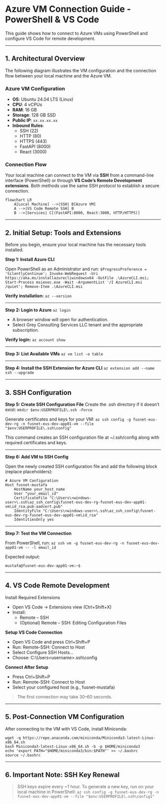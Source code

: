 # Azure VM Connection Guide - PowerShell & VS Code

This guide shows how to connect to Azure VMs using PowerShell and configure VS Code for remote development.

---

## 1. Architectural Overview

The following diagram illustrates the VM configuration and the connection flow between your local machine and the Azure VM.

### Azure VM Configuration
- **OS**: Ubuntu 24.04 LTS (Linux)  
- **CPU**: 4 vCPUs  
- **RAM**: 16 GB  
- **Storage**: 128 GB SSD  
- **Public IP**: `xx.xx.xx.xx`  
- **Inbound Rules**:  
  - SSH (22)  
  - HTTP (80)  
  - HTTPS (443)  
  - FastAPI (8000)  
  - React (3000)  

### Connection Flow
Your local machine can connect to the VM via **SSH** from a command-line interface (PowerShell) or through **VS Code’s Remote Development extensions**. Both methods use the same SSH protocol to establish a secure connection.

```mermaid
flowchart LR
    A[Local Machine] -->|SSH| B[Azure VM]
    A -->|VS Code Remote SSH| B
    B -->|Services| C[(FastAPI:8000, React:3000, HTTP/HTTPS)]
```
---

## 2. Initial Setup: Tools and Extensions

Before you begin, ensure your local machine has the necessary tools installed.

**Step 1: Install Azure CLI**

Open PowerShell as an Administrator and run:
`$ProgressPreference = 'SilentlyContinue'; Invoke-WebRequest -Uri https://aka.ms/installazurecliwindowsx64 -OutFile .\AzureCLI.msi; Start-Process msiexec.exe -Wait -ArgumentList '/I AzureCLI.msi /quiet'; Remove-Item .\AzureCLI.msi`

**Verify installation:**
`az --version`

---

**Step 2: Login to Azure**
`az login`

- A browser window will open for authentication.
- Select Grey Consulting Services LLC tenant and the appropriate subscription.

**Verify login:**
`az account show`

---

**Step 3: List Available VMs**
`az vm list -o table`

---

**Step 4: Install the SSH Extension for Azure CLI**
`az extension add --name ssh --upgrade`

---

## 3. SSH Configuration
**Step 5: Create SSH Configuration File**
Create the .ssh directory if it doesn’t exist:
`mkdir $env:USERPROFILE\.ssh -Force`

Generate certificates and keys for your VM:
`az ssh config -g fusnet-eus-dev-rg -n fusnet-eus-dev-app01-vm --file "$env:USERPROFILE\.ssh\config"`

This command creates an SSH configuration file at ~/.ssh/config along with required certificates and keys.

---

**Step 6: Add VM to SSH Config**

Open the newly created SSH configuration file and add the following block (replace placeholders):
```
# Azure VM Configuration
Host fusnet-mustafa
    HostName your_host_name
    User "your_email_id"
    CertificateFile "C:\Users\<windows-user>\.ssh\az_ssh_config\fusnet-eus-dev-rg-fusnet-eus-dev-app01-vm\id_rsa.pub-aadcert.pub"
    IdentityFile "C:\Users\<windows-user>\.ssh\az_ssh_config\fusnet-eus-dev-rg-fusnet-eus-dev-app01-vm\id_rsa"
    IdentitiesOnly yes 
```
---

**Step 7: Test the VM Connection**

From PowerShell, run:
`az ssh vm -g fusnet-eus-dev-rg -n fusnet-eus-dev-app01-vm -- -l email_id`

Expected output:
```Welcome to Ubuntu 20.04.6 LTS (GNU/Linux 5.15.0-1044-azure x86_64)
mustafa@fusnet-eus-dev-app01-vm:~$ 
```
---

## 4. VS Code Remote Development
Install Required Extensions
- Open VS Code → Extensions view (Ctrl+Shift+X)
- Install:
    - Remote – SSH
    - (Optional) Remote – SSH: Editing Configuration Files

**Setup VS Code Connection**
- Open VS Code and press Ctrl+Shift+P
- Run: Remote-SSH: Connect to Host
- Select Configure SSH Hosts...
- Choose: C:\Users\<username>\.ssh\config

**Connect After Setup**
- Press Ctrl+Shift+P
- Run: Remote-SSH: Connect to Host
- Select your configured host (e.g., fusnet-mustafa)
> The first connection may take 30–60 seconds.

---

## 5. Post-Connection VM Configuration

After connecting to the VM with VS Code, install Miniconda:
```cd ~
wget -q https://repo.anaconda.com/miniconda/Miniconda3-latest-Linux-x86_64.sh
bash Miniconda3-latest-Linux-x86_64.sh -b -p $HOME/miniconda3
echo 'export PATH="$HOME/miniconda3/bin:$PATH"' >> ~/.bashrc
source ~/.bashrc
```

---

## 6. Important Note: SSH Key Renewal

> SSH keys expire every ~1 hour.
To generate a new key, run on your local machine in PowerShell:
`az ssh config -g fusnet-eus-dev-rg -n fusnet-eus-dev-app01-vm --file "$env:USERPROFILE\.ssh\config1"`
